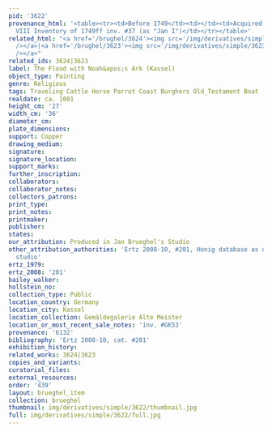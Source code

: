 ```yaml
---
pid: '3622'
provenance_html: '<table><tr><td>Before 1749</td><td></td><td>Acquired by Wilhelm
  VIII Inventory of 1749ff inv. #37 (as "Jan I")</td></tr></table>'
related_html: "<a href='/brughel/3624'><img src='/img/derivatives/simple/3624/thumbnail.jpg'
  /></a>|<a href='/brughel/3623'><img src='/img/derivatives/simple/3623/thumbnail.jpg'
  /></a>"
related_ids: 3624|3623
label: The Flood with Noah&apos;s Ark (Kassel)
object_type: Painting
genre: Religious
tags: Traveling Cattle Horse Parrot Coast Burghers Old_Testament Boat
realdate: ca. 1601
height_cm: '27'
width_cm: '36'
diameter_cm: 
plate_dimensions: 
support: Copper
drawing_medium: 
signature: 
signature_location: 
support_marks: 
further_inscription: 
collaborators: 
collaborator_notes: 
collectors_patrons: 
print_type: 
print_notes: 
printmaker: 
publisher: 
states: 
our_attribution: Produced in Jan Brueghel's Studio
other_attribution_authorities: 'Ertz 2008-10, #201, Honig database as uncertain, possibly
  studio'
ertz_1979: 
ertz_2008: '201'
bailey_walker: 
hollstein_no: 
collection_type: Public
location_country: Germany
location_city: Kassel
location_collection: Gemäldegalerie Alte Meister
location_or_most_recent_sale_notes: 'inv. #GK53'
provenance: '6132'
bibliography: 'Ertz 2008-10, cat. #201'
exhibition_history: 
related_works: 3624|3623
copies_and_variants: 
curatorial_files: 
external_resources: 
order: '439'
layout: brueghel_item
collection: brueghel
thumbnail: img/derivatives/simple/3622/thumbnail.jpg
full: img/derivatives/simple/3622/full.jpg
---
```


